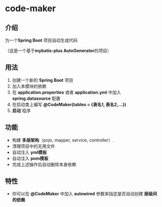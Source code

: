 # code-maker

## 介绍

为一个**Spring Boot** 项目自动生成代码

（这是一个基于**mybatis-plus AutoGenerator**的项目）

## 用法

1. 创建一个新的 **Spring Boot** 项目
2. 加入本模块的依赖
3. 在 **application.properties** 或者 **application.yml** 中加入 **spring.datasource** 配置
4. 在启动类上编写 **@CodeMaker(tables = {表名1, 表名2,...})**
5. **启动** 程序

## 功能

+ 构建 **多层架构**（pojo, mapper, service, controller）.
+ 清理项目中的无用文件
+ 自动注入 **yml模板**
+ 自动注入 **pom模板**
+ 完成上述操作后自动删除本身依赖

## 特性
+ 你可以在 **@CodeMaker** 中加入 **autowired** 参数来指定是否自动创建 **层级间的依赖**
